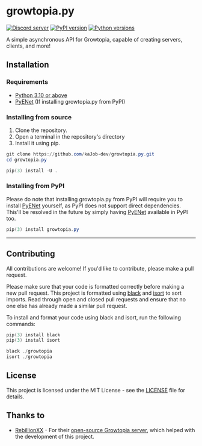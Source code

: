# growtopia.py

[![Discord server](https://discord.com/api/guilds/1009905646897999913/embed.png)](https://discord.gg/3RYSVwBCQC)
[![PyPI version](https://img.shields.io/pypi/v/growtopia.py.svg?style=flat-square)](https://pypi.org/project/growtopia.py/)
[![Python versions](https://img.shields.io/pypi/pyversions/growtopia.py.svg?style=flat-square)](https://pypi.org/project/growtopia.py/)

A simple asynchronous API for Growtopia, capable of creating servers, clients, and more!

## Installation

### Requirements

- [Python 3.10 or above](https://www.python.org/downloads/)
- [PyENet](https://github.com/kajob-dev/pyenet) (If installing growtopia.py from PyPI)

### Installing from source

1. Clone the repository.
2. Open a terminal in the repository's directory
3. Install it using pip.

```powershell
git clone https://github.com/kaJob-dev/growtopia.py.git
cd growtopia.py

pip(3) install -U .
```

### Installing from PyPI

Please do note that installing growtopia.py from PyPI will require you to install [PyENet](https://github.com/kajob-dev/pyenet) yourself, as PyPI does not support direct dependencies. This'll be resolved in the future by simply having [PyENet](https://github.com/kajob-dev/pyenet) available in PyPI too.

```powershell
pip(3) install growtopia.py
```

---

## Contributing

All contributions are welcome! If you'd like to contribute, please make a pull request.

Please make sure that your code is formatted correctly before making a new pull request. This project is formatted using [black](https://black.readthedocs.io/en/stable/) and [isort](https://pycqa.github.io/isort/) to sort imports. Read through open and closed pull requests and ensure that no one else has already made a similar pull request.

To install and format your code using black and isort, run the following commands:

```powershell
pip(3) install black
pip(3) install isort
```

```powershell
black ./growtopia
isort ./growtopia
```

## License

This project is licensed under the MIT License - see the [LICENSE](LICENSE) file for details.

## Thanks to

- [RebillionXX](https://github.com/RebillionXX) - For their [open-source Growtopia server](https://github.com/RebillionXX/GrowtopiaServer), which helped with the development of this project.
